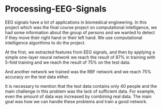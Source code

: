 # Processing-EEG-Signals

EEG signals have a lot of applications in biomedical engineering. In this project which was the final course project on computational intelligence, we had some information about the group of persons and we wanted to detect if they move their right hand or their left hand. We use computational intelligence algorithms to do the project.

At the first, we extracted features from EEG signals, and then by applying a simple one-layer neural network we reach the result of 87% in training with 5-fold training and we reach the result of 75% on the test data.

And another network we trained was the RBF network and we reach 75% accuracy on the test data either.

It is necessary to mention that the test data contains only 40 people and the main challenge in this problem was the lack of sufficient data. For example, even the amount of data was increased by combining real data. The main goal was how we can handle these problems and train a good network.

